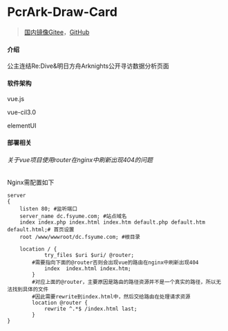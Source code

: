 # PcrArk-Draw-Card

> [国内镜像Gitee](https://gitee.com/kzycn/PcrArk-draw-card)，[GitHub](https://github.com/kzycn/PcrArk-draw-card)

#### 介绍
公主连结Re:Dive&明日方舟Arknights公开寻访数据分析页面

#### 软件架构
vue.js

vue-cil3.0

elementUI

#### 部署相关
###### 关于vue项目使用router在nginx中刷新出现404的问题
Nginx需配置如下

```nginx
server
{
    listen 80; #监听端口
    server_name dc.fsyume.com; #站点域名
    index index.php index.html index.htm default.php default.htm default.html;# 首页设置
    root /www/wwwroot/dc.fsyume.com; #根目录
    
    location / {
            try_files $uri $uri/ @router;
        #需要指向下面的@router否则会出现vue的路由在nginx中刷新出现404
            index  index.html index.htm;
        }
        #对应上面的@router，主要原因是路由的路径资源并不是一个真实的路径，所以无法找到具体的文件
        #因此需要rewrite到index.html中，然后交给路由在处理请求资源
        location @router {
            rewrite ^.*$ /index.html last;
        }
}
```

